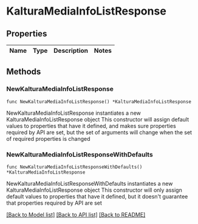 # KalturaMediaInfoListResponse

## Properties

Name | Type | Description | Notes
------------ | ------------- | ------------- | -------------

## Methods

### NewKalturaMediaInfoListResponse

`func NewKalturaMediaInfoListResponse() *KalturaMediaInfoListResponse`

NewKalturaMediaInfoListResponse instantiates a new KalturaMediaInfoListResponse object
This constructor will assign default values to properties that have it defined,
and makes sure properties required by API are set, but the set of arguments
will change when the set of required properties is changed

### NewKalturaMediaInfoListResponseWithDefaults

`func NewKalturaMediaInfoListResponseWithDefaults() *KalturaMediaInfoListResponse`

NewKalturaMediaInfoListResponseWithDefaults instantiates a new KalturaMediaInfoListResponse object
This constructor will only assign default values to properties that have it defined,
but it doesn't guarantee that properties required by API are set


[[Back to Model list]](../README.md#documentation-for-models) [[Back to API list]](../README.md#documentation-for-api-endpoints) [[Back to README]](../README.md)



